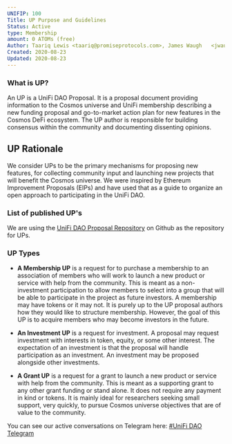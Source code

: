```yaml
---
UNIFIP: 100
Title: UP Purpose and Guidelines
Status: Active
type: Membership
amount: 0 ATOMs (free)
Author: Taariq Lewis <taariq@promiseprotocols.com>, James Waugh   <jwaugh19@gmail.com>, and others
Created: 2020-08-23
Updated: 2020-08-23  
---
```

 
### What is UP?
An UP is a UniFi DAO Proposal. It is a proposal document providing information to the Cosmos universe and UniFi membership describing a new funding proposal and go-to-market action plan for new features in the Cosmos DeFi ecosystem. The UP author is responsible for building consensus within the community and documenting dissenting opinions.

## UP Rationale
We consider UPs to be the primary mechanisms for proposing new features, for collecting community input and launching new projects that will benefit the Cosmos universe. We were inspired by Ethereum Improvement Proposals (EIPs) and have used that as a guide to organize an open approach to participating in the UniFi DAO.

### List of published UP's
We are using the [UniFi DAO Proposal Repository](https://github.com/taariq/unifidao-proposals) on Github as the repository for UPs. 

### UP Types

* **A Membership UP** is a request for to purchase a membership to an association of members who will work to launch a new product or service with help from the community. This is meant as a non-investment participation to allow members to select into a group that will be able to participate in the project as future investors. A membership may have tokens or it may not. It is purely up to the UP proposal authors how they would like to structure membership. However, the goal of this UP is to acquire members who may become investors in the future.

* **An Investment UP**  is a request for investment. A proposal may request investment with interests in token, equity, or some other interest. The expectation of an investment is that the proposal will handle participation as an investment. An investment may be proposed alongside other investments.

* **A Grant UP** is a request for a grant to launch a new product or service with help from the community. This is meant as a supporting grant to any other grant funding or stand alone. It does not require any payment in kind or tokens. It is mainly ideal for researchers seeking small support, very quickly, to pursue Cosmos universe objectives that are of value to the community.





You can see our active conversations on Telegram here:
[#UniFi DAO Telegram](https://t.me/joinchat/C_FPy0nbEGuCc6YoxwCdIg)
